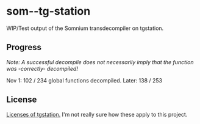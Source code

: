 # som--tg-station
WIP/Test output of the Somnium transdecompiler on tgstation.

## Progress
*Note: A successful decompile does not necessarily imply that the function was -correctly- decompiled!*

Nov 1: 102 / 234 global functions decompiled.
Later: 138 / 253

## License
[Licenses of tgstation.](https://github.com/somnium13/-tg-station#license) I'm not really sure how these apply to this project.
